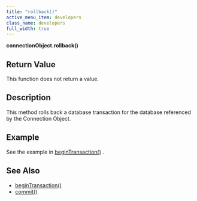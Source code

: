 ```yaml
---
title: "rollback()"
active_menu_item: developers
class_name: developers
full_width: true
---
```



**connectionObject.rollback()**

## Return Value

This function does not return a value.

## Description

This method rolls back a database transaction for the database referenced by the Connection Object.

## Example

See the example in [beginTransaction()](/developers/documentation/scripting-apis/server-side-api/ssj-object/database/begintransaction) .

## See Also

 - [beginTransaction()](/developers/documentation/scripting-apis/server-side-api/ssj-object/database/begintransaction)
 - [commit()](/developers/documentation/scripting-apis/server-side-api/ssj-object/database/commit)

